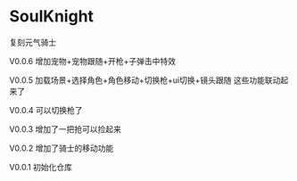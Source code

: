 # SoulKnight
复刻元气骑士

V0.0.6 增加宠物+宠物跟随+开枪+子弹击中特效

V0.0.5 加载场景+选择角色+角色移动+切换枪+ui切换+镜头跟随  这些功能联动起来了

V0.0.4 可以切换枪了

V0.0.3 增加了一把抢可以捡起来

V0.0.2 增加了骑士的移动功能

V0.0.1 初始化仓库